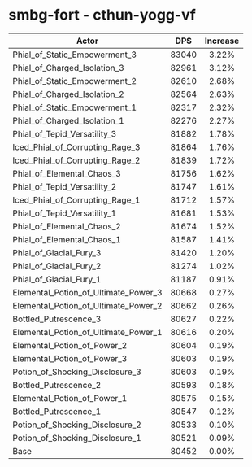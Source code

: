 # smbg-fort - cthun-yogg-vf
| Actor | DPS | Increase |
|---|:---:|:---:|
|Phial_of_Static_Empowerment_3|83040|3.22%|
|Phial_of_Charged_Isolation_3|82961|3.12%|
|Phial_of_Static_Empowerment_2|82610|2.68%|
|Phial_of_Charged_Isolation_2|82564|2.63%|
|Phial_of_Static_Empowerment_1|82317|2.32%|
|Phial_of_Charged_Isolation_1|82276|2.27%|
|Phial_of_Tepid_Versatility_3|81882|1.78%|
|Iced_Phial_of_Corrupting_Rage_3|81864|1.76%|
|Iced_Phial_of_Corrupting_Rage_2|81839|1.72%|
|Phial_of_Elemental_Chaos_3|81756|1.62%|
|Phial_of_Tepid_Versatility_2|81747|1.61%|
|Iced_Phial_of_Corrupting_Rage_1|81712|1.57%|
|Phial_of_Tepid_Versatility_1|81681|1.53%|
|Phial_of_Elemental_Chaos_2|81674|1.52%|
|Phial_of_Elemental_Chaos_1|81587|1.41%|
|Phial_of_Glacial_Fury_3|81420|1.20%|
|Phial_of_Glacial_Fury_2|81274|1.02%|
|Phial_of_Glacial_Fury_1|81187|0.91%|
|Elemental_Potion_of_Ultimate_Power_3|80668|0.27%|
|Elemental_Potion_of_Ultimate_Power_2|80662|0.26%|
|Bottled_Putrescence_3|80627|0.22%|
|Elemental_Potion_of_Ultimate_Power_1|80616|0.20%|
|Elemental_Potion_of_Power_2|80604|0.19%|
|Elemental_Potion_of_Power_3|80603|0.19%|
|Potion_of_Shocking_Disclosure_3|80603|0.19%|
|Bottled_Putrescence_2|80593|0.18%|
|Elemental_Potion_of_Power_1|80575|0.15%|
|Bottled_Putrescence_1|80547|0.12%|
|Potion_of_Shocking_Disclosure_2|80533|0.10%|
|Potion_of_Shocking_Disclosure_1|80521|0.09%|
|Base|80452|0.00%|
